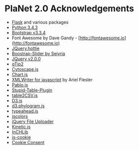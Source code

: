 # PlaNet 2.0 Acknowledgements

  * [Flask](http://flask.pocoo.org/) and various packages
  * [Python 3.4.3](https://www.python.org/)
  * [Bootstrap v3.3.4](http://getbootstrap.com/)
  * Font Awesome by Dave Gandy - [http://fontawesome.io](http://fontawesome.io)
  * [JQuery.hottie](https://github.com/DLarsen/jquery-hottie) 
  * [Boostrap-Slider by Seiyria](https://github.com/seiyria/bootstrap-slider) 
  * [JQuery v2.0.0](https://jquery.com/)
  * [qTip2](http://qtip2.com/)
  * [Cytoscape.js](http://js.cytoscape.org/)
  * [Chart.js](http://www.chartjs.org/)
  * [XMLWriter for javascript](http://flesler.blogspot.de/2008/03/xmlwriter-for-javascript.html) by Ariel Flesler
  * [Pablo.js](http://pablojs.com/)
  * [Stupid-Table-Plugin](https://github.com/joequery/Stupid-Table-Plugin)
  * [table2CSV.js](http://www.kunalbabre.com/projects/table2CSV.php)
  * [D3.js](https://d3js.org/) 
  * [d3.phylogram.js](https://gist.github.com/kueda/1036776)
  * [typeahead.js](https://twitter.github.io/typeahead.js/)
  * [jscolors](http://jscolor.com/)
  * [jQuery File Uploader](https://github.com/danielm/uploader)
  * [Kinetic.js](http://kineticjs.com/)
  * [InCHLib](http://www.openscreen.cz/software/inchlib/home/)
  * [js-cookie](https://github.com/js-cookie/js-cookie)
  * [Cookie Consent](https://cookieconsent.insites.com/)
  
